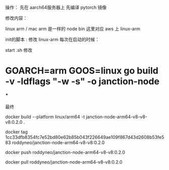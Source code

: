 操作：
先在 aarch64服务器上
先编译 pytorch 镜像


修改内容：

linux arm  / mac arm 是一样的 node bin
这里对应 aws 上 linux-arm

init的脚本 : 修改 linux-arm
每次在启动的时候：

start .sh 修改





# GOARCH=arm GOOS=linux go build -v -ldflags "-w -s" -o janction-node .

最终

docker build --platform linux/arm64 -t janction-node-arm64-v8-v8-v8:0.2.0 .


docker tag 1cc33dfb8354fc7e52bd80e62b85b043f226649ae109f867d43d2608b53fe583 roddyneo/janction-node-arm64-v8-v8:0.2.0

docker push roddyneo/janction-node-arm64-v8-v8:0.2.0

docker pull roddyneo/janction-node-arm64-v8-v8:0.2.0

